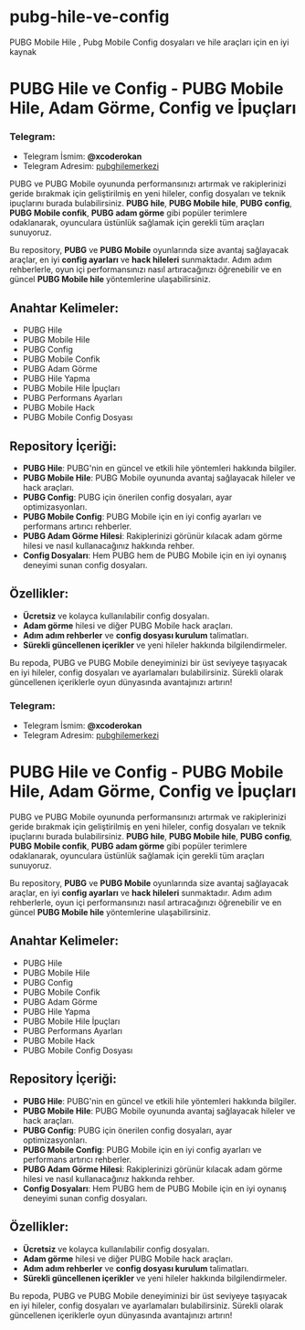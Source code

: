 # pubg-hile-ve-config
PUBG Mobile Hile , Pubg Mobile Config dosyaları ve hile araçları için en iyi kaynak
# PUBG Hile ve Config - PUBG Mobile Hile, Adam Görme, Config ve İpuçları

### Telegram:
- Telegram İsmim: **@xcoderokan**
- Telegram Adresim: [pubghilemerkezi](https://t.me/pubghilemerkezi)

PUBG ve PUBG Mobile oyununda performansınızı artırmak ve rakiplerinizi geride bırakmak için geliştirilmiş en yeni hileler, config dosyaları ve teknik ipuçlarını burada bulabilirsiniz. **PUBG hile**, **PUBG Mobile hile**, **PUBG config**, **PUBG Mobile confik**, **PUBG adam görme** gibi popüler terimlere odaklanarak, oyunculara üstünlük sağlamak için gerekli tüm araçları sunuyoruz.

Bu repository, **PUBG** ve **PUBG Mobile** oyunlarında size avantaj sağlayacak araçlar, en iyi **config ayarları** ve **hack hileleri** sunmaktadır. Adım adım rehberlerle, oyun içi performansınızı nasıl artıracağınızı öğrenebilir ve en güncel **PUBG Mobile hile** yöntemlerine ulaşabilirsiniz.

## Anahtar Kelimeler:
- PUBG Hile
- PUBG Mobile Hile
- PUBG Config
- PUBG Mobile Confik
- PUBG Adam Görme
- PUBG Hile Yapma
- PUBG Mobile Hile İpuçları
- PUBG Performans Ayarları
- PUBG Mobile Hack
- PUBG Mobile Config Dosyası

## Repository İçeriği:
- **PUBG Hile**: PUBG'nin en güncel ve etkili hile yöntemleri hakkında bilgiler.
- **PUBG Mobile Hile**: PUBG Mobile oyununda avantaj sağlayacak hileler ve hack araçları.
- **PUBG Config**: PUBG için önerilen config dosyaları, ayar optimizasyonları.
- **PUBG Mobile Config**: PUBG Mobile için en iyi config ayarları ve performans artırıcı rehberler.
- **PUBG Adam Görme Hilesi**: Rakiplerinizi görünür kılacak adam görme hilesi ve nasıl kullanacağınız hakkında rehber.
- **Config Dosyaları**: Hem PUBG hem de PUBG Mobile için en iyi oynanış deneyimi sunan config dosyaları.

## Özellikler:
- **Ücretsiz** ve kolayca kullanılabilir config dosyaları.
- **Adam görme** hilesi ve diğer PUBG Mobile hack araçları.
- **Adım adım rehberler** ve **config dosyası kurulum** talimatları.
- **Sürekli güncellenen içerikler** ve yeni hileler hakkında bilgilendirmeler.

Bu repoda, PUBG ve PUBG Mobile deneyiminizi bir üst seviyeye taşıyacak en iyi hileler, config dosyaları ve ayarlamaları bulabilirsiniz. Sürekli olarak güncellenen içeriklerle oyun dünyasında avantajınızı artırın!

### Telegram:
- Telegram İsmim: **@xcoderokan**
- Telegram Adresim: [pubghilemerkezi](https://t.me/pubghilemerkezi)


# PUBG Hile ve Config - PUBG Mobile Hile, Adam Görme, Config ve İpuçları

PUBG ve PUBG Mobile oyununda performansınızı artırmak ve rakiplerinizi geride bırakmak için geliştirilmiş en yeni hileler, config dosyaları ve teknik ipuçlarını burada bulabilirsiniz. **PUBG hile**, **PUBG Mobile hile**, **PUBG config**, **PUBG Mobile confik**, **PUBG adam görme** gibi popüler terimlere odaklanarak, oyunculara üstünlük sağlamak için gerekli tüm araçları sunuyoruz.

Bu repository, **PUBG** ve **PUBG Mobile** oyunlarında size avantaj sağlayacak araçlar, en iyi **config ayarları** ve **hack hileleri** sunmaktadır. Adım adım rehberlerle, oyun içi performansınızı nasıl artıracağınızı öğrenebilir ve en güncel **PUBG Mobile hile** yöntemlerine ulaşabilirsiniz.

## Anahtar Kelimeler:
- PUBG Hile
- PUBG Mobile Hile
- PUBG Config
- PUBG Mobile Confik
- PUBG Adam Görme
- PUBG Hile Yapma
- PUBG Mobile Hile İpuçları
- PUBG Performans Ayarları
- PUBG Mobile Hack
- PUBG Mobile Config Dosyası

## Repository İçeriği:
- **PUBG Hile**: PUBG'nin en güncel ve etkili hile yöntemleri hakkında bilgiler.
- **PUBG Mobile Hile**: PUBG Mobile oyununda avantaj sağlayacak hileler ve hack araçları.
- **PUBG Config**: PUBG için önerilen config dosyaları, ayar optimizasyonları.
- **PUBG Mobile Config**: PUBG Mobile için en iyi config ayarları ve performans artırıcı rehberler.
- **PUBG Adam Görme Hilesi**: Rakiplerinizi görünür kılacak adam görme hilesi ve nasıl kullanacağınız hakkında rehber.
- **Config Dosyaları**: Hem PUBG hem de PUBG Mobile için en iyi oynanış deneyimi sunan config dosyaları.

## Özellikler:
- **Ücretsiz** ve kolayca kullanılabilir config dosyaları.
- **Adam görme** hilesi ve diğer PUBG Mobile hack araçları.
- **Adım adım rehberler** ve **config dosyası kurulum** talimatları.
- **Sürekli güncellenen içerikler** ve yeni hileler hakkında bilgilendirmeler.

Bu repoda, PUBG ve PUBG Mobile deneyiminizi bir üst seviyeye taşıyacak en iyi hileler, config dosyaları ve ayarlamaları bulabilirsiniz. Sürekli olarak güncellenen içeriklerle oyun dünyasında avantajınızı artırın!
